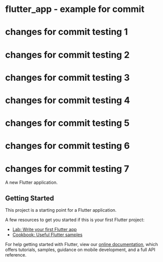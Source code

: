 # flutter_app - example for commit
#  changes for commit testing 1
#  changes for commit testing 2
#  changes for commit testing 3
#  changes for commit testing 4
#  changes for commit testing 5
#  changes for commit testing 6
#  changes for commit testing 7



A new Flutter application.

## Getting Started

This project is a starting point for a Flutter application.

A few resources to get you started if this is your first Flutter project:

- [Lab: Write your first Flutter app](https://flutter.dev/docs/get-started/codelab)
- [Cookbook: Useful Flutter samples](https://flutter.dev/docs/cookbook)

For help getting started with Flutter, view our
[online documentation](https://flutter.dev/docs), which offers tutorials,
samples, guidance on mobile development, and a full API reference.

